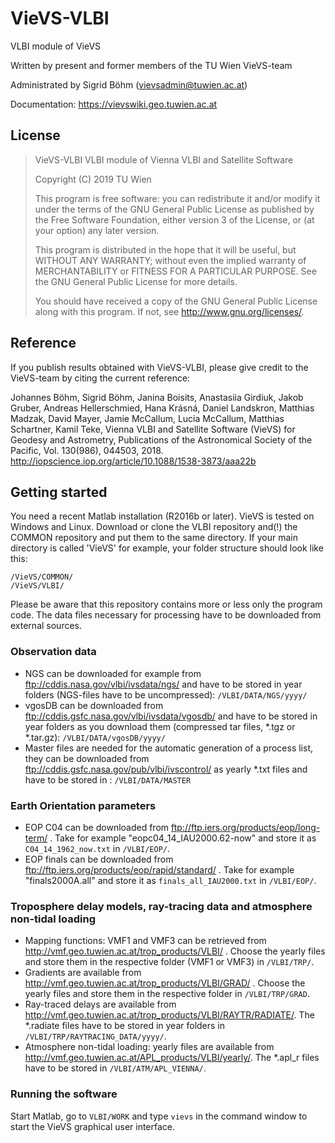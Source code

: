 # VieVS-VLBI

VLBI module of VieVS

Written by present and former members of the TU Wien VieVS-team

Administrated by Sigrid Böhm (vievsadmin@tuwien.ac.at)

Documentation: https://vievswiki.geo.tuwien.ac.at

## License
> VieVS-VLBI VLBI module of Vienna VLBI and Satellite Software
>
> Copyright (C) 2019  TU Wien
>
> This program is free software: you can redistribute it and/or modify
> it under the terms of the GNU General Public License as published by
> the Free Software Foundation, either version 3 of the License, or
> (at your option) any later version.
>
> This program is distributed in the hope that it will be useful,
> but WITHOUT ANY WARRANTY; without even the implied warranty of
> MERCHANTABILITY or FITNESS FOR A PARTICULAR PURPOSE.  See the
> GNU General Public License for more details.
>
> You should have received a copy of the GNU General Public License
> along with this program.  If not, see <http://www.gnu.org/licenses/>.

## Reference
If you publish results obtained with VieVS-VLBI, please give credit to the VieVS-team by citing the current reference:

Johannes Böhm, Sigrid Böhm, Janina Boisits, Anastasiia Girdiuk, Jakob Gruber, Andreas Hellerschmied, Hana Krásná, Daniel Landskron, Matthias Madzak, David Mayer, Jamie McCallum, Lucia McCallum, Matthias Schartner, Kamil Teke, Vienna VLBI and Satellite Software (VieVS) for Geodesy and Astrometry, Publications of the Astronomical Society of the Pacific, Vol. 130(986), 044503, 2018. http://iopscience.iop.org/article/10.1088/1538-3873/aaa22b

## Getting started

You need a recent Matlab installation (R2016b or later). VieVS is tested on Windows and Linux.
Download or clone the VLBI repository and(!) the COMMON repository and put them to the same directory.
If your main directory is called 'VieVS' for example, your folder structure should look like this:

    /VieVS/COMMON/
    /VieVS/VLBI/
    
Please be aware that this repository contains more or less only the program code. The data files necessary for processing have to be downloaded from external sources.

### Observation data
* NGS can be downloaded for example from ftp://cddis.nasa.gov/vlbi/ivsdata/ngs/ and have to be stored in year folders (NGS-files have to be uncompressed): `/VLBI/DATA/NGS/yyyy/`
* vgosDB can be downloaded from ftp://cddis.gsfc.nasa.gov/vlbi/ivsdata/vgosdb/ and have to be stored in year folders as you download them (compressed tar files, *.tgz or *.tar.gz): `/VLBI/DATA/vgosDB/yyyy/`
* Master files are needed for the automatic generation of a process list, they can be downloaded from ftp://cddis.gsfc.nasa.gov/pub/vlbi/ivscontrol/ as yearly *.txt files and have to be stored in : `/VLBI/DATA/MASTER`

### Earth Orientation parameters
* EOP C04 can be downloaded from ftp://ftp.iers.org/products/eop/long-term/ . Take for example "eopc04_14_IAU2000.62-now" and store it as `C04_14_1962_now.txt` in `/VLBI/EOP/`.
* EOP finals can be downloaded from ftp://ftp.iers.org/products/eop/rapid/standard/ . Take for example "finals2000A.all" and store it as `finals_all_IAU2000.txt` in `/VLBI/EOP/`.

### Troposphere delay models, ray-tracing data and atmosphere non-tidal loading
* Mapping functions: VMF1 and VMF3 can be retrieved from http://vmf.geo.tuwien.ac.at/trop_products/VLBI/ . Choose the yearly files and store them in the respective folder (VMF1 or VMF3) in `/VLBI/TRP/`.
* Gradients are available from http://vmf.geo.tuwien.ac.at/trop_products/VLBI/GRAD/ . Choose the yearly files and store them in the respective folder in `/VLBI/TRP/GRAD`. 
* Ray-traced delays are available from http://vmf.geo.tuwien.ac.at/trop_products/VLBI/RAYTR/RADIATE/. The *.radiate files have to be stored in year folders in `/VLBI/TRP/RAYTRACING_DATA/yyyy/`.
* Atmosphere non-tidal loading: yearly files are available from http://vmf.geo.tuwien.ac.at/APL_products/VLBI/yearly/. The *.apl_r files have to be stored in `/VLBI/ATM/APL_VIENNA/`.

### Running the software
Start Matlab, go to `VLBI/WORK` and type `vievs` in the command window to start the VieVS graphical user interface.
 
